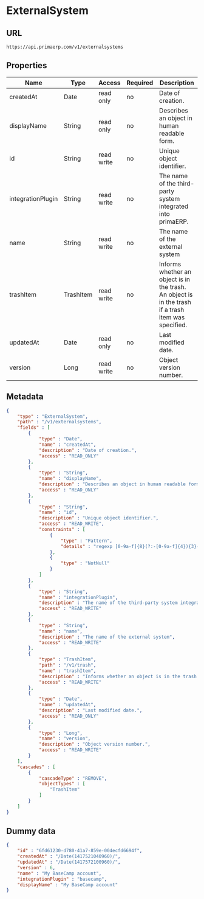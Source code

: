 ExternalSystem
==

## URL

	https://api.primaerp.com/v1/externalsystems

## Properties

| Name              | Type      | Access     | Required                                                               | Description                                                                                         |
|-------------------|-----------|------------|------------------------------------------------------------------------|-----------------------------------------------------------------------------------------------------|
| createdAt         | Date      | read only  | no                                                                     | Date of creation.                                                                                   |
| displayName       | String    | read only  | no                                                                     | Describes an object in human readable form.                                                         |
| id                | String    | read write | no                                                                     | Unique object identifier.                                                                           |
| integrationPlugin | String    | read write | no                                                                     | The name of the third-party system integrated into primaERP.                                        |
| name              | String    | read write | no                                                                     | The name of the external system                                                                     |
| trashItem         | TrashItem | read write | no                                                                     | Informs whether an object is in the trash. An object is in the trash if a trash item was specified. |
| updatedAt         | Date      | read only  | no                                                                     | Last modified date.                                                                                 |
| version           | Long      | read write | no                                                                     | Object version number.                                                                              |

## Metadata

```JSON
{
	"type" : "ExternalSystem",
	"path" : "/v1/externalsystems",
	"fields" : [
		{
			"type" : "Date",
			"name" : "createdAt",
			"description" : "Date of creation.",
			"access" : "READ_ONLY"
		},
		{
			"type" : "String",
			"name" : "displayName",
			"description" : "Describes an object in human readable form.",
			"access" : "READ_ONLY"
		},
		{
			"type" : "String",
			"name" : "id",
			"description" : "Unique object identifier.",
			"access" : "READ_WRITE",
			"constraints" : [
				{
					"type" : "Pattern",
					"details" : "regexp [0-9a-f]{8}(?:-[0-9a-f]{4}){3}-[0-9a-f]{12}"
				},
				{
					"type" : "NotNull"
				}
			]
		},
		{
			"type" : "String",
			"name" : "integrationPlugin",
			"description" : "The name of the third-party system integrated into primaERP.",
			"access" : "READ_WRITE"
		},
		{
			"type" : "String",
			"name" : "name",
			"description" : "The name of the external system",
			"access" : "READ_WRITE"
		},
		{
			"type" : "TrashItem",
			"path" : "/v1/trash",
			"name" : "trashItem",
			"description" : "Informs whether an object is in the trash. An object is in the trash if a trash item was specified.",
			"access" : "READ_WRITE"
		},
		{
			"type" : "Date",
			"name" : "updatedAt",
			"description" : "Last modified date.",
			"access" : "READ_ONLY"
		},
		{
			"type" : "Long",
			"name" : "version",
			"description" : "Object version number.",
			"access" : "READ_WRITE"
		}
	],
	"cascades" : [
		{
			"cascadeType" : "REMOVE",
			"objectTypes" : [
				"TrashItem"
			]
		}
	]
}
```

## Dummy data

```JSON
{
	"id" : "6fd61230-d780-41a7-859e-004ecfd6694f",
	"createdAt" : "/Date(1417521040960)/",
	"updatedAt" : "/Date(1417572100960)/",
	"version" : 6,
	"name" : "My BaseCamp account",
	"integrationPlugin" : "basecamp",
	"displayName" : "My BaseCamp account"
}
```
